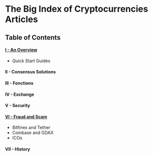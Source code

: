 # The Big Index of Cryptocurrencies Articles

## Table of Contents

#### [I - An Overview](/overview.md)
* Quick Start Guides

#### II - Consensus Solutions

#### III - Fonctions

#### IV - Exchange

#### V - Security

#### [VI - Fraud and Scam](/fraud-and-scam.md)

* Bitfinex and Tether
* Coinbase and GDAX
* ICOs

#### VII - History

